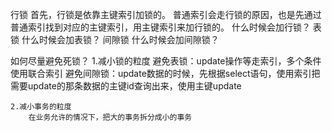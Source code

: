 行锁
    首先，行锁是依靠主键索引加锁的。
    普通索引会走行锁的原因，也是先通过普通索引找到对应的主键索引，用主键索引来加行锁的。
    什么时候会加行锁？
表锁
    什么时候会加表锁？
间隙锁
    什么时候会加间隙锁？


如何尽量避免死锁？
    1.减小锁的粒度
        避免表锁：update操作等走索引，多个条件使用联合索引
        避免间隙锁：update数据的时候，先根据select语句，使用索引把需要update的那条数据的主键id查询出来，使用主键update

    2.减小事务的粒度
        在业务允许的情况下，把大的事务拆分成小的事务 

